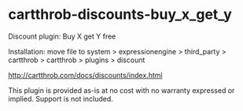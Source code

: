 cartthrob-discounts-buy_x_get_y
===============================

Discount plugin: Buy X get Y free

Installation: move file to system > expressionengine > third_party > cartthrob > cartthrob > plugins > discount

http://cartthrob.com/docs/discounts/index.html

This plugin is provided as-is at no cost with no warranty expressed or implied. Support is not included. 